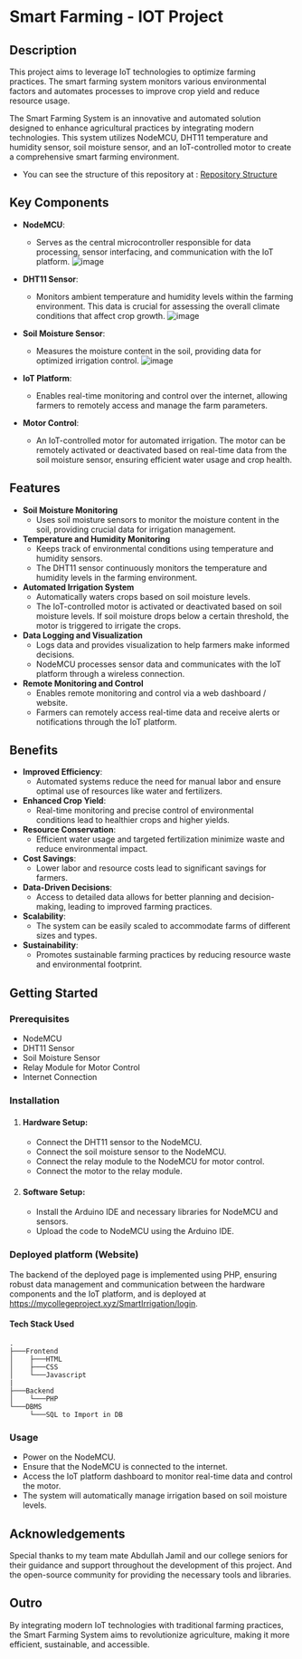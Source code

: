 # Smart Farming - IOT Project
## Description
This project aims to leverage IoT technologies to optimize farming practices. The smart farming system monitors various environmental factors and automates processes to improve crop yield and reduce resource usage.

The Smart Farming System is an innovative and automated solution designed to enhance agricultural practices by integrating modern technologies. This system utilizes NodeMCU, DHT11 temperature and humidity sensor, soil moisture sensor, and an IoT-controlled motor to create a comprehensive smart farming environment.
  - You can see the structure of this repository at : [Repository Structure](https://github.com/Hitesh2112/smart-farming-iot-project/blob/main/repo-Structure.md)

## Key Components
- **NodeMCU**:
   - Serves as the central microcontroller responsible for data processing, sensor interfacing, and communication with the IoT platform.
     ![image](https://github.com/Hitesh2112/smart-farming-iot-project/assets/97521900/6ae7ef0f-6a08-407d-9207-9747448f3e44)
   
- **DHT11 Sensor**:
   - Monitors ambient temperature and humidity levels within the farming environment. This data is crucial for assessing the overall climate conditions that affect crop growth.
     ![image](https://github.com/Hitesh2112/smart-farming-iot-project/assets/97521900/7fa93c31-e486-4c4d-b710-2f901fe660c0)

- **Soil Moisture Sensor**:
   - Measures the moisture content in the soil, providing data for optimized irrigation control.
     ![image](https://github.com/Hitesh2112/smart-farming-iot-project/assets/97521900/d7561e9e-b018-4938-b41a-b544f1de9e3b)

- **IoT Platform**:
   - Enables real-time monitoring and control over the internet, allowing farmers to remotely access and manage the farm parameters.
- **Motor Control**:
   - An IoT-controlled motor for automated irrigation. The motor can be remotely activated or deactivated based on real-time data from the soil moisture sensor, ensuring efficient water usage and crop health.


## Features
+ **Soil Moisture Monitoring**
  + Uses soil moisture sensors to monitor the moisture content in the soil, providing crucial data for irrigation management.
+ **Temperature and Humidity Monitoring**
  + Keeps track of environmental conditions using temperature and humidity sensors.
  + The DHT11 sensor continuously monitors the temperature and humidity levels in the farming environment.
+ **Automated Irrigation System**
  + Automatically waters crops based on soil moisture levels.
  + The IoT-controlled motor is activated or deactivated based on soil moisture levels. If soil moisture drops below a certain threshold, the motor is triggered to irrigate the crops.
+ **Data Logging and Visualization**
  + Logs data and provides visualization to help farmers make informed decisions.
  + NodeMCU processes sensor data and communicates with the IoT platform through a wireless connection.
+ **Remote Monitoring and Control**
  + Enables remote monitoring and control via a web dashboard / website.
  + Farmers can remotely access real-time data and receive alerts or notifications through the IoT platform.


## Benefits
- **Improved Efficiency**:
   - Automated systems reduce the need for manual labor and ensure optimal use of resources like water and fertilizers.
- **Enhanced Crop Yield**:
   - Real-time monitoring and precise control of environmental conditions lead to healthier crops and higher yields.
- **Resource Conservation**:
   - Efficient water usage and targeted fertilization minimize waste and reduce environmental impact.
- **Cost Savings**:
   - Lower labor and resource costs lead to significant savings for farmers.
- **Data-Driven Decisions**:
   - Access to detailed data allows for better planning and decision-making, leading to improved farming practices.
- **Scalability**:
   - The system can be easily scaled to accommodate farms of different sizes and types.
- **Sustainability**:
   - Promotes sustainable farming practices by reducing resource waste and environmental footprint.
 

## Getting Started 
### Prerequisites
- NodeMCU
- DHT11 Sensor
- Soil Moisture Sensor
- Relay Module for Motor Control
- Internet Connection

### Installation
  
1. #### Hardware Setup:

    - Connect the DHT11 sensor to the NodeMCU.
    - Connect the soil moisture sensor to the NodeMCU.
    - Connect the relay module to the NodeMCU for motor control.
    - Connect the motor to the relay module.
  
2. #### Software Setup:
    -  Install the Arduino IDE and necessary libraries for NodeMCU and sensors.
    -  Upload the code to NodeMCU using the Arduino IDE.

### Deployed platform (Website)
The backend of the deployed page is implemented using PHP, ensuring robust data management and communication between the hardware components and the IoT platform, and is deployed at https://mycollegeproject.xyz/SmartIrrigation/login.
 #### Tech Stack Used
 ```
.
├───Frontend
│    ├───HTML
│    ├───CSS
│    └───Javascript
|
├───Backend
│    └───PHP
└───DBMS
      └───SQL to Import in DB

 ```
        


### Usage
- Power on the NodeMCU.
- Ensure that the NodeMCU is connected to the internet.
- Access the IoT platform dashboard to monitor real-time data and control the motor.
- The system will automatically manage irrigation based on soil moisture levels.


## Acknowledgements
Special thanks to my team mate Abdullah Jamil and our college seniors for their guidance and support throughout the development of this project.
And the open-source community for providing the necessary tools and libraries.

## Outro
By integrating modern IoT technologies with traditional farming practices, the Smart Farming System aims to revolutionize agriculture, making it more efficient, sustainable, and accessible.
